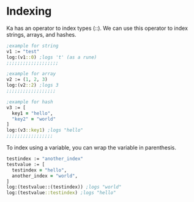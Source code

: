 # Indexing

Ka has an operator to index types (::). We can use this operator to index strings, arrays, and hashes.

```clojure
;example for string
v1 := "test"
log:(v1::0) ;logs 't' (as a rune)
;;;;;;;;;;;;;;;;;;;

;example for array
v2 := (1, 2, 3)
log:(v2::2) ;logs 3
;;;;;;;;;;;;;;;;;;

;example for hash
v3 := [
  key1 = "hello",
  "key2" = "world"
]
log:(v3::key1) ;logs "hello"
;;;;;;;;;;;;;;;;;
```

To index using a variable, you can wrap the variable in parenthesis.

```clojure
testindex := "another_index"
testvalue := [
  testindex = "hello",
  another_index = "world",
]
log:(testvalue::(testindex)) ;logs "world"
log:(testvalue::testindex) ;logs "hello"
```
